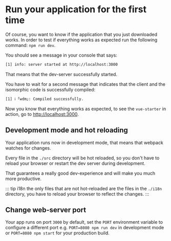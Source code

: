 # Run your application for the first time

Of course, you want to know if the application that you just downloaded works.
In order to test if everything works as expected run the following command: `npm run dev`.

You should see a message in your console that says:

```bash
[1] info: server started at http://localhost:3000
```

That means that the dev-server successfully started.

You have to wait for a second message that indicates that the client and the isomorphic code is successfully compiled:

```bash
[1] ℹ ｢wdm｣: Compiled successfully.
```

Now you know that everything works as expected, to see the `vue-starter` in action, go to [http://localhost:3000](http://localhost:3000).

## Development mode and hot reloading

Your application runs now in development mode, that means that webpack watches for changes.

Every file in the `./src` directory will be hot reloaded, so you don't have to reload your browser or restart the dev server during development.

That guarantees a really good dev-experience and will make you much more productive.

::: tip i18n
the only files that are not hot-reloaded are the files in the `./i18n` directory, you have to reload your browser to reflect the changes.
::: 

## Change web-server port

Your app runs on port `3000` by default, set the `PORT` environment variable to configure a different port
e.g. `PORT=8080 npm run dev` in development mode or `PORT=8080 npm start` for your production build.
